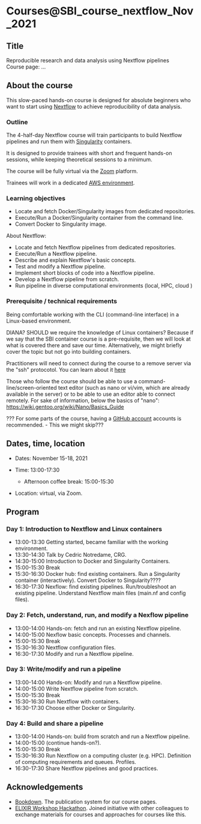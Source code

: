 # Courses@SBI_course_nextflow_Nov_2021

## Title

Reproducible research and data analysis using Nextflow pipelines
<br>
Course page: ...

## About the course

This slow-paced hands-on course is designed for absolute beginners who want to start using [Nextflow](https://www.nextflow.io) to achieve reproducibility of data analysis. 


### Outline

The 4-half-day Nextflow course will train participants to build Nextflow pipelines and run them with [Singularity](https://sylabs.io/singularity/)  containers.

It is designed to provide trainees with short and frequent hands-on sessions, while keeping theoretical sessions to a minimum.

The course will be fully virtual via the [Zoom](https://zoom.us/) platform.

Trainees will work in a dedicated [AWS environment](https://en.wikipedia.org/wiki/AWS).


### Learning objectives

* Locate and fetch Docker/Singularity images from dedicated repositories.
* Execute/Run a Docker/Singularity container from the command line.
* Convert Docker to Singularity image.

About Nextflow:
* Locate and fetch Nextflow pipelines from dedicated repositories.
* Execute/Run a Nextflow pipeline.
* Describe and explain Nextflow's basic concepts.
* Test and modify a Nextflow pipeline.
* Implement short blocks of code into a Nextflow pipeline.
* Develop a Nextflow pipeline from scratch.
* Run pipeline in diverse computational environments (local, HPC, cloud )

### Prerequisite / technical requirements

Being comfortable working with the CLI (command-line interface) in a Linux-based environment.

DIANA? SHOULD we require the knowledge of Linux containers? Because if we say that the SBI container course is a pre-requisite, then we will look at what is covered there and save our time. Alternatively, we might briefly cover the topic but not go into building containers.

Practitioners will need to connect during the course to a remove server via the "ssh" protocotol. You can learn about it [here](https://www.hostinger.com/tutorials/ssh-tutorial-how-does-ssh-work)

Those who follow the course should be able to use a command-line/screen-oriented text editor (such as nano or vi/vim, which are already available in the server) or to be able to use an editor able to connect remotely. For sake of information, below the basics of "nano":
https://wiki.gentoo.org/wiki/Nano/Basics_Guide

??? For some parts of the course, having a [GitHub account](https://github.com/join) accounts is recommended. - This we might skip???

## Dates, time, location

* Dates: November 15-18, 2021

* Time: 13:00-17:30
  * Afternoon coffee break: 15:00-15:30

* Location: virtual, via Zoom.

## Program

### Day 1: Introduction to Nextflow and Linux containers

* 13:00-13:30 Getting started, became familiar with the working environment.
* 13:30-14:30 Talk by Cedric Notredame, CRG.
* 14:30-15:00 Introduction to Docker and Singularity Containers.
* 15:00-15:30 Break
* 15:30-16:30 Docker hub: find existing containers. Run a Singularity container (interactively). Convert Docker to Singularity????
* 16:30-17:30 Nexflow: find existing pipelines. Run/troubleshoot an existing pipeline. Understand Nextflow main files (main.nf and config files).

### Day 2: Fetch, understand, run, and modify a Nexflow pipeline

* 13:00-14:00 Hands-on: fetch and run an existing Nextflow pipeline.
* 14:00-15:00 Nexflow basic concepts. Processes and channels.
* 15:00-15:30 Break
* 15:30-16:30 Nextflow configuration files.
* 16:30-17:30 Modify and run a Nextflow pipeline.

### Day 3: Write/modify and run a pipeline 

* 13:00-14:00 Hands-on: Modify and run a Nextflow pipeline.
* 14:00-15:00 Write Nextflow pipeline from scratch.
* 15:00-15:30 Break
* 15:30-16:30 Run Nextflow with containers.
* 16:30-17:30 Choose either Docker or Singularity.

### Day 4: Build and share a pipeline

* 13:00-14:00 Hands-on: build from scratch and run a Nextflow pipeline.
* 14:00-15:00 (continue hands-on?).
* 15:00-15:30 Break
* 15:30-16:30 Run Nextflow on a computing cluster (e.g. HPC). Definition of computing requirements and queues. Profiles.
* 16:30-17:30 Share Nextflow pipelines and good practices.



## Acknowledgements

* [Bookdown](https://bookdown.org/). The publication system for our course pages.
* [ELIXIR Workshop Hackathon](https://github.com/vibbits/containers-workflow-hackathon). Joined initiative with other colleagues to exchange materials for courses and approaches for courses like this.
